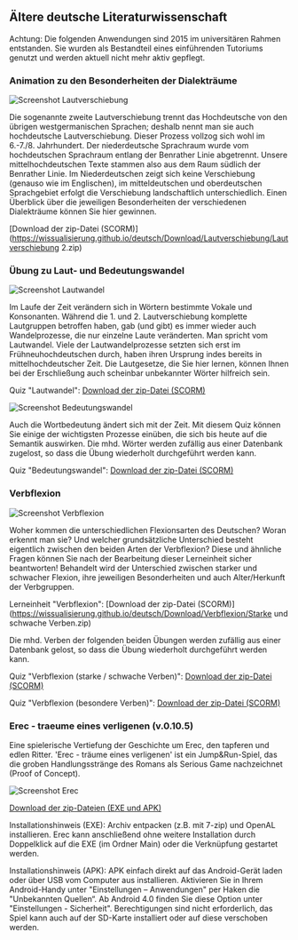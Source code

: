 ## Ältere deutsche Literaturwissenschaft
Achtung: Die folgenden Anwendungen sind 2015 im universitären Rahmen entstanden. Sie wurden als Bestandteil eines einführenden Tutoriums genutzt und werden aktuell nicht mehr aktiv gepflegt. 

### Animation zu den Besonderheiten der Dialekträume

![Screenshot Lautverschiebung](https://wissualisierung.github.io/deutsch/Download/Screenshot/lautverschiebung.png)

Die sogenannte zweite Lautverschiebung trennt das Hochdeutsche von den übrigen westgermanischen Sprachen; deshalb nennt man sie auch hochdeutsche Lautverschiebung. Dieser Prozess vollzog sich wohl im 6.-7./8. Jahrhundert. Der niederdeutsche Sprachraum wurde vom hochdeutschen Sprachraum entlang der Benrather Linie abgetrennt. Unsere mittelhochdeutschen Texte stammen also aus dem Raum südlich der Benrather Linie. Im Niederdeutschen zeigt sich keine Verschiebung (genauso wie im Englischen), im mitteldeutschen und oberdeutschen Sprachgebiet erfolgt die Verschiebung landschaftlich unterschiedlich.
Einen Überblick über die jeweiligen Besonderheiten der verschiedenen Dialekträume können Sie hier gewinnen.

[Download der zip-Datei (SCORM)](https://wissualisierung.github.io/deutsch/Download/Lautverschiebung/Lautverschiebung 2.zip)

### Übung zu Laut- und Bedeutungswandel

![Screenshot Lautwandel](https://wissualisierung.github.io/deutsch/Download/Screenshot/lautwandel.png)

Im Laufe der Zeit verändern sich in Wörtern bestimmte Vokale und Konsonanten. Während die 1. und 2. Lautverschiebung komplette Lautgruppen betroffen haben, gab (und gibt) es immer wieder auch Wandelprozesse, die nur einzelne Laute veränderten. Man spricht vom Lautwandel. Viele der Lautwandelprozesse setzten sich erst im Frühneuhochdeutschen durch, haben ihren Ursprung indes bereits in mittelhochdeutscher Zeit. Die Lautgesetze, die Sie hier lernen, können Ihnen bei der Erschließung auch scheinbar unbekannter Wörter hilfreich sein. 

Quiz "Lautwandel":
[Download der zip-Datei (SCORM)](https://wissualisierung.github.io/deutsch/Download/Lautwandel/Lautwandel.zip)

![Screenshot Bedeutungswandel](https://wissualisierung.github.io/deutsch/Download/Screenshot/bedeutungswandel.png)

Auch die Wortbedeutung ändert sich mit der Zeit. Mit diesem Quiz können Sie einige der wichtigsten Prozesse einüben, die sich bis heute auf die Semantik auswirken. Die mhd. Wörter werden zufällig aus einer Datenbank zugelost, so dass die Übung wiederholt durchgeführt werden kann.

Quiz "Bedeutungswandel":
[Download der zip-Datei (SCORM)](https://wissualisierung.github.io/deutsch/Download/Lautwandel/Bedeutungswandel.zip)

### Verbflexion

![Screenshot Verbflexion](https://wissualisierung.github.io/deutsch/Download/Screenshot/verbflexion.png)

Woher kommen die unterschiedlichen Flexionsarten des Deutschen? Woran erkennt man sie? Und welcher grundsätzliche Unterschied besteht eigentlich zwischen den beiden Arten der Verbflexion?
Diese und ähnliche Fragen können Sie nach der Bearbeitung dieser Lerneinheit sicher beantworten! Behandelt wird der Unterschied zwischen starker und schwacher Flexion, ihre jeweiligen Besonderheiten und auch Alter/Herkunft der Verbgruppen. 

Lerneinheit "Verbflexion":
[Download der zip-Datei (SCORM)](https://wissualisierung.github.io/deutsch/Download/Verbflexion/Starke und schwache Verben.zip)

Die mhd. Verben der folgenden beiden Übungen werden zufällig aus einer Datenbank gelost, so dass die Übung wiederholt durchgeführt werden kann. 

Quiz "Verbflexion (starke / schwache Verben)":
[Download der zip-Datei (SCORM)](https://wissualisierung.github.io/deutsch/Download/Verbflexion/Verbtester.zip)

Quiz "Verbflexion (besondere Verben)":
[Download der zip-Datei (SCORM)](https://wissualisierung.github.io/deutsch/Download/Verbflexion/Verbtester-besondere_Verben.zip)

### Erec - traeume eines verligenen (v.0.10.5)
Eine spielerische Vertiefung der Geschichte um Erec, den tapferen und edlen Ritter. 'Erec - träume eines verligenen' ist ein Jump&Run-Spiel, das die groben Handlungsstränge des Romans als Serious Game nachzeichnet (Proof of Concept). 

![Screenshot Erec](https://wissualisierung.github.io/deutsch/Download/Erec/Screenshot.png)

[Download der zip-Dateien (EXE und APK)](https://www.hidrive.strato.com/share/r00xbyjmhv)

Installationshinweis (EXE): Archiv entpacken (z.B. mit 7-zip) und OpenAL installieren. Erec kann anschließend ohne weitere Installation durch Doppelklick auf die EXE (im Ordner Main) oder die Verknüpfung gestartet werden. 

Installationshinweis (APK): APK einfach direkt auf das Android-Gerät laden oder über USB vom Computer aus installieren. Aktivieren Sie in Ihrem Android-Handy unter "Einstellungen – Anwendungen" per Haken die "Unbekannten Quellen“. Ab Android 4.0 finden Sie diese Option unter "Einstellungen - Sicherheit". Berechtigungen sind nicht erforderlich, das Spiel kann auch auf der SD-Karte installiert oder auf diese verschoben werden.
